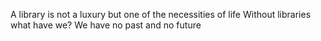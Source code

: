 A library is not a luxury but one of the necessities of life
Without libraries what have we? We have no past and no future
